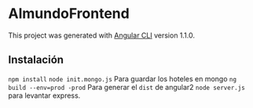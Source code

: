 # AlmundoFrontend

This project was generated with [Angular CLI](https://github.com/angular/angular-cli) version 1.1.0.

## Instalación
`npm install`
`node init.mongo.js` Para guardar los hoteles en mongo
`ng build --env=prod -prod` Para generar el `dist` de angular2
`node server.js` para levantar express.
